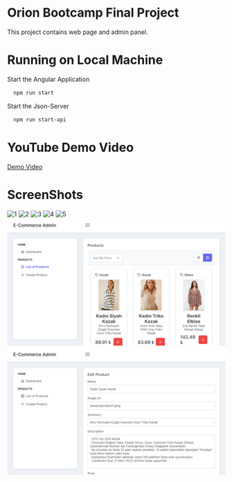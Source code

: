 # Orion Bootcamp Final Project
This project contains web page and admin panel.

# Running on Local Machine

Start the Angular Application

```bash
  npm run start
```

Start the Json-Server

```bash
  npm run start-api
```

# YouTube Demo Video

[Demo Video](https://www.youtube.com/watch?v=muexGtWUHQE)

# ScreenShots

![1](https://raw.githubusercontent.com/fberivan/Orion-Bootcamp-Bitirme-Projesi/main/screenshots/1.png)
![2](https://raw.githubusercontent.com/fberivan/Orion-Bootcamp-Bitirme-Projesi/main/screenshots/2.png)
![3](https://raw.githubusercontent.com/fberivan/Orion-Bootcamp-Bitirme-Projesi/main/screenshots/3.png)
![4](https://raw.githubusercontent.com/fberivan/Orion-Bootcamp-Bitirme-Projesi/main/screenshots/4.png)
![5](https://raw.githubusercontent.com/fberivan/Orion-Bootcamp-Bitirme-Projesi/main/screenshots/5.png)
![6](https://raw.githubusercontent.com/fberivan/Orion-Bootcamp-Bitirme-Projesi/main/screenshots/6.png)
![7](https://raw.githubusercontent.com/fberivan/Orion-Bootcamp-Bitirme-Projesi/main/screenshots/7.png)
